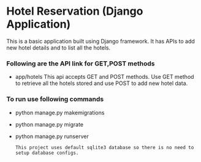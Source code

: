 # Hotel Reservation (Django Application)
This is a basic application built using Django framework. It has APIs to add new hotel details and to list all the hotels.

### Following are the API link for GET,POST methods
- app/hotels
This api accepts GET and POST methods. Use GET method to retrieve all the hotels stored and use POST to add new hotel data.

### To run use following commands
- python manage.py makemigrations
- python manage.py migrate
- python manage.py runserver
  
  `This project uses default sqlite3 database so there is no need to setup database configs.`
